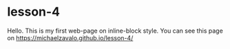 # lesson-4
Hello. This is my first web-page on inline-block style.
You can see this page on https://michaelzavalo.github.io/lesson-4/
